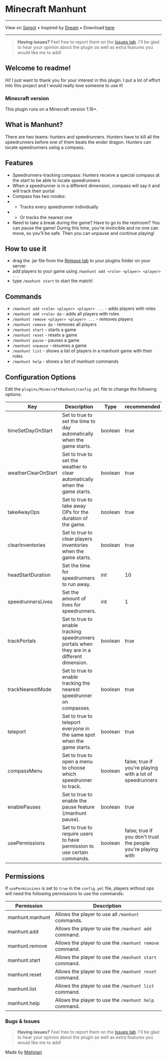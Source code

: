# Minecraft Manhunt

---

View on [Spigot](https://www.spigotmc.org/resources/manhunt.109010/) • 
Inspired by [Dream](https://www.youtube.com/@dream) • 
Download [here](https://github.com/Matistan/MinecraftManhunt/releases)

---

> **Having issues?** Feel free to report them on the [Issues tab](https://github.com/Matistan/MinecraftManhunt/issues). I'll be glad to hear your opinion about the plugin as well as extra features you would like me to add!

## Welcome to readme!

Hi! I just want to thank you for your interest in this plugin. I put a lot of effort into this project and I would really love someone to use it!

### Minecraft version

This plugin runs on a Minecraft version 1.16+.

## What is Manhunt?

There are two teams: hunters and speedrunners. Hunters have to kill all the speedrunners before one of them beats the ender dragon. Hunters can locate speedrunners using a compass.

## Features

- Speedrunners-tracking compass: Hunters receive a special compass at the start to be able to locate speedrunners
- When a speedrunner is in a different dimension, compass will say it and will track their portal
- Compass has two modes:
- - Tracks every speedrunner individually
- - Or tracks the nearest one
- Need to take a break during the game? Have to go to the restroom? You can pause the game! During this time, you're invincible and no one can move, so you'll be safe. Then you can unpause and continue playing!

## How to use it

- drag the .jar file from the [Release tab](https://github.com/Matistan/MinecraftManhunt/releases) to your plugins folder on your server.
- add players to your game using `/manhunt add <role> <player> <player> ... `
- type `/manhunt start` to start the match!

## Commands

- `/manhunt add <role> <player> <player> ...` - adds players with roles
- `/manhunt add <role> @a` - adds all players with roles
- `/manhunt remove <player> <player> ...` - removes players
- `/manhunt remove @a` - removes all players
- `/manhunt start` - starts a game
- `/manhunt reset` - resets a game
- `/manhunt pause` - pauses a game
- `/manhunt unpause` - resumes a game
- `/manhunt list` - shows a list of players in a manhunt game with their roles
- `/manhunt help` - shows a list of manhunt commands

## Configuration Options

Edit the `plugins/MinecraftManhunt/config.yml` file to change the following options:

| Key                 | Description                                                                                 | Type    | recommended                                                   |
|---------------------|---------------------------------------------------------------------------------------------|---------|---------------------------------------------------------------|
| timeSetDayOnStart   | Set to true to set the time to day automatically when the game starts.                      | boolean | true                                                          |
| weatherClearOnStart | Set to true to set the weather to clear automatically when the game starts.                 | boolean | true                                                          |
| takeAwayOps         | Set to true to take away OPs for the duration of the game.                                  | boolean | true                                                          |
| clearInventories    | Set to true to clear players inventories when the game starts.                              | boolean | true                                                          |
| headStartDuration   | Set the time for speedrunners to run away.                                                  | int     | 10                                                            |
| speedrunnersLives   | Set the amount of lives for speedrunners.                                                   | int     | 1                                                             |
| trackPortals        | Set to true to enable tracking speedrunners portals when they are in a different dimension. | boolean | true                                                          |
| trackNearestMode    | Set to true to enable tracking the nearest speedrunner on compasses.                        | boolean | true                                                          |
| teleport            | Set to true to teleport everyone in the same spot when the game starts.                     | boolean | true                                                          |
| compassMenu         | Set to true to open a menu to choose which speedrunner to track.                            | boolean | false; true if you're playing with a lot of speedrunners      |
| enablePauses        | Set to true to enable the pause feature (/manhunt pause).                                   | boolean | true                                                          |
| usePermissions      | Set to true to require users to have permission to use certain commands.                    | boolean | false; true if you don't trust the people you're playing with |

## Permissions

If `usePermissions` is set to `true` in the `config.yml` file, players without ops will need the following permissions to use the commands:

| Permission      | Description                                              |
|-----------------|----------------------------------------------------------|
| manhunt.manhunt | Allows the player to use all `/manhunt` commands.        |
| manhunt.add     | Allows the player to use the `/manhunt add` command.     |
| manhunt.remove  | Allows the player to use the `/manhunt remove` command.  |
| manhunt.start   | Allows the player to use the `/manhunt start` command.   |
| manhunt.reset   | Allows the player to use the `/manhunt reset` command.   |
| manhunt.list    | Allows the player to use the `/manhunt list` command.    |
| manhunt.help    | Allows the player to use the `/manhunt help` command.    |

### Bugs & Issues

> **Having issues?** Feel free to report them on the [Issues tab](https://github.com/Matistan/MinecraftManhunt/issues). I'll be glad to hear your opinion about the plugin as well as extra features you would like me to add!


Made by [Matistan](https://github.com/Matistan)
